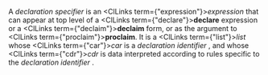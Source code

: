  



A *declaration specifier* is an <ClLinks  term={"expression"}><i>expression</i></ClLinks> that can appear at top level of a <ClLinks  term={"declare"}><b>declare</b></ClLinks> expression or a <ClLinks  term={"declaim"}><b>declaim</b></ClLinks> form, or as the argument to <ClLinks  term={"proclaim"}><b>proclaim</b></ClLinks>. It is a <ClLinks  term={"list"}><i>list</i></ClLinks> whose <ClLinks  term={"car"}><i>car</i></ClLinks> is a *declaration identifier* , and whose <ClLinks  term={"cdr"}><i>cdr</i></ClLinks> is data interpreted according to rules specific to the *declaration identifier* . 



